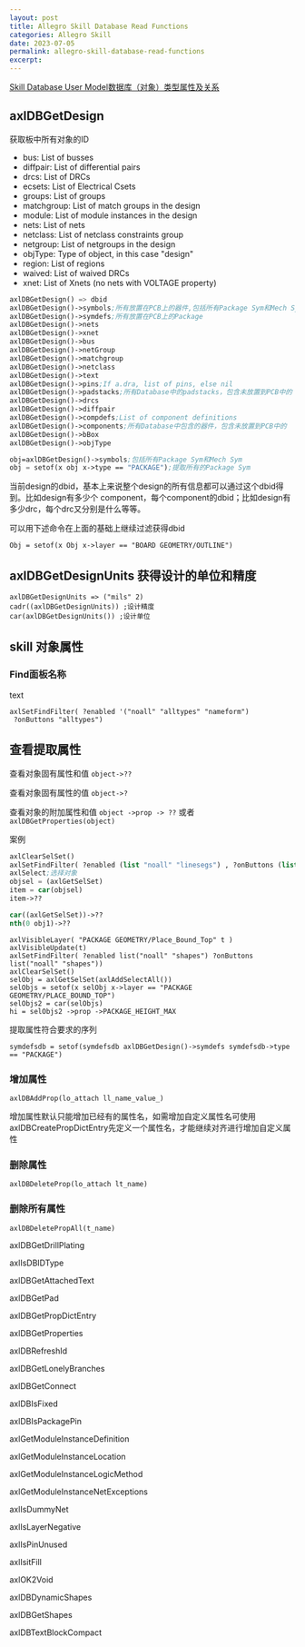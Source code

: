 ```yaml
---
layout: post
title: Allegro Skill Database Read Functions
categories: Allegro Skill
date: 2023-07-05
permalink: allegro-skill-database-read-functions
excerpt: 
---
```


[Skill Database User Model数据库（对象）类型属性及关系](https://a1024.synology.me:1024/?p=2926)

## axlDBGetDesign

获取板中所有对象的ID

*   bus: List of busses
*   diffpair: List of differential pairs
*   drcs: List of DRCs
*   ecsets: List of Electrical Csets
*   groups: List of groups
*   matchgroup: List of match groups in the design
*   module: List of module instances in the design
*   nets: List of nets
*   netclass: List of netclass constraints group
*   netgroup: List of netgroups in the design
*   objType: Type of object, in this case "design"
*   region: List of regions
*   waived: List of waived DRCs
*   xnet: List of Xnets (no nets with VOLTAGE property)

```lisp
axlDBGetDesign() => dbid
axlDBGetDesign()->symbols;所有放置在PCB上的器件,包括所有Package Sym和Mech Sym
axlDBGetDesign()->symdefs;所有放置在PCB上的Package
axlDBGetDesign()->nets
axlDBGetDesign()->xnet
axlDBGetDesign()->bus
axlDBGetDesign()->netGroup
axlDBGetDesign()->matchgroup
axlDBGetDesign()->netclass
axlDBGetDesign()->text
axlDBGetDesign()->pins;If a.dra, list of pins, else nil
axlDBGetDesign()->padstacks;所有Database中的padstacks，包含未放置到PCB中的
axlDBGetDesign()->drcs
axlDBGetDesign()->diffpair
axlDBGetDesign()->compdefs;List of component definitions
axlDBGetDesign()->components;所有Database中包含的器件，包含未放置到PCB中的
axlDBGetDesign()->bBox
axlDBGetDesign()->objType

obj=axlDBGetDesign()->symbols;包括所有Package Sym和Mech Sym
obj = setof(x obj x->type == "PACKAGE");提取所有的Package Sym
```

当前design的dbid，基本上来说整个design的所有信息都可以通过这个dbid得到。比如design有多少个 component，每个component的dbid；比如design有多少drc，每个drc又分别是什么等等。

可以用下述命令在上面的基础上继续过滤获得dbid

```
Obj = setof(x Obj x->layer == "BOARD GEOMETRY/OUTLINE")
```

## axlDBGetDesignUnits 获得设计的单位和精度

```
axlDBGetDesignUnits => ("mils" 2)
cadr((axlDBGetDesignUnits)) ;设计精度
car(axlDBGetDesignUnits()) ;设计单位
```

## skill 对象属性

### Find面板名称

text

```
axlSetFindFilter( ?enabled '("noall" "alltypes" "nameform")
 ?onButtons "alltypes")
```

## 查看提取属性

查看对象固有属性和值 `object->??`

查看对象固有属性的值 `object->?`

查看对象的附加属性和值 `object ->prop -> ??` 或者 `axlDBGetProperties(object)`

案例

```lisp
axlClearSelSet()
axlSetFindFilter( ?enabled (list "noall" "linesegs") , ?onButtons (list "linesegs"))
axlSelect;选择对象
objsel = (axlGetSelSet)
item = car(objsel)
item->??

car((axlGetSelSet))->??
nth(0 obj1)->??
```

```
axlVisibleLayer( "PACKAGE GEOMETRY/Place_Bound_Top" t )
axlVisibleUpdate(t)
axlSetFindFilter( ?enabled list("noall" "shapes") ?onButtons list("noall" "shapes"))
axlClearSelSet()
selObj = axlGetSelSet(axlAddSelectAll())
selObjs = setof(x selObj x->layer == "PACKAGE GEOMETRY/PLACE_BOUND_TOP")
selObjs2 = car(selObjs)
hi = selObjs2 ->prop ->PACKAGE_HEIGHT_MAX
```

提取属性符合要求的序列

```
symdefsdb = setof(symdefsdb axlDBGetDesign()->symdefs symdefsdb->type == "PACKAGE")
```

### 增加属性

```
axlDBAddProp(lo_attach ll_name_value_)
```

增加属性默认只能增加已经有的属性名，如需增加自定义属性名可使用axlDBCreatePropDictEntry先定义一个属性名，才能继续对齐进行增加自定义属性

### 删除属性

```
axlDBDeleteProp(lo_attach lt_name)
```

### 删除所有属性

```
axlDBDeletePropAll(t_name)
```

axlDBGetDrillPlating  

axlIsDBIDType  

axlDBGetAttachedText  

axlDBGetPad  

axlDBGetPropDictEntry  

axlDBGetProperties  

axlDBRefreshId  

axlDBGetLonelyBranches  

axlDBGetConnect  

axlDBIsFixed  

axlDBIsPackagePin  

axlGetModuleInstanceDefinition  

axlGetModuleInstanceLocation  

axlGetModuleInstanceLogicMethod  

axlGetModuleInstanceNetExceptions  

axlIsDummyNet  

axlIsLayerNegative  

axlIsPinUnused  

axlIsitFill  

axlOK2Void  

axlDBDynamicShapes  

axlDBGetShapes  

axlDBTextBlockCompact